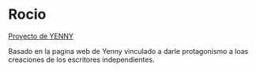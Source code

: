 <!DOCTYPE html>
<html lang="en">
<head>
  <meta charset="UTF-8">
  <meta name="viewport" content="width=device-width, initial-scale=1.0">
</head>
<body> 
    <h1>Rocio</h1>
    <a href="https://yenny-eight.vercel.app/" target=_ blank> Proyecto de YENNY</a>
    <p>Basado en la pagina web de Yenny vinculado a darle protagonismo a loas creaciones de los escritores independientes.</p>
</body>
</html>
